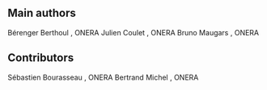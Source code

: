 Main authors
------------

Bérenger Berthoul <Berenger dot Berthoul at onera dot fr>, ONERA
Julien Coulet <Julien dot Coulet at onera dot fr>, ONERA
Bruno Maugars <Bruno dot Maugars at onera dot fr>, ONERA


Contributors
-----------
Sébastien Bourasseau <Sebastien dot Bourasseau at onera dot fr>, ONERA
Bertrand Michel <Bertrand dot Michel at onera dot fr>, ONERA
